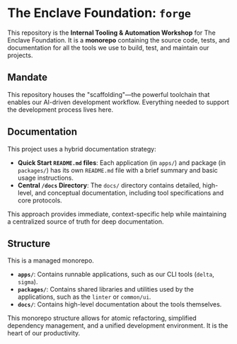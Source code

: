 # The Enclave Foundation: `forge`

This repository is the **Internal Tooling & Automation Workshop** for The Enclave Foundation.
It is a **monorepo** containing the source code, tests, and documentation for all the tools we use to build, test, and maintain our projects.

## Mandate

This repository houses the "scaffolding"—the powerful toolchain that enables our AI-driven development workflow. Everything needed to support the development process lives here.

## Documentation

This project uses a hybrid documentation strategy:
-   **Quick Start `README.md` files**: Each application (in `apps/`) and package (in `packages/`) has its own `README.md` file with a brief summary and basic usage instructions.
-   **Central `/docs` Directory**: The `docs/` directory contains detailed, high-level, and conceptual documentation, including tool specifications and core protocols.

This approach provides immediate, context-specific help while maintaining a centralized source of truth for deep documentation.

## Structure

This is a managed monorepo.
-   **`apps/`**: Contains runnable applications, such as our CLI tools (`delta`, `sigma`).
-   **`packages/`**: Contains shared libraries and utilities used by the applications, such as the `linter` or `common/ui`.
-   **`docs/`**: Contains high-level documentation about the tools themselves.

This monorepo structure allows for atomic refactoring, simplified dependency management, and a unified development environment. It is the heart of our productivity.
